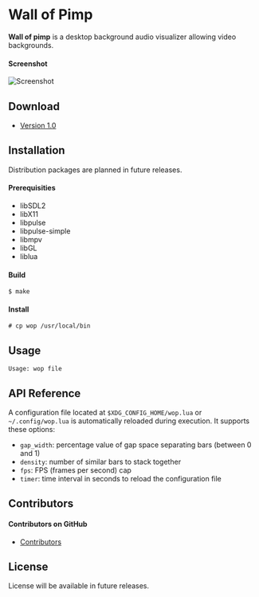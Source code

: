 Wall of Pimp
======
**Wall of pimp** is a desktop background audio visualizer allowing video backgrounds.

#### Screenshot
![Screenshot](https://github.com/irondoge/wall-of-pimp/raw/master/capture.gif "screenshot")

## Download

* [Version 1.0](https://github.com/irondoge/wall-of-pimp/releases/tag/1.0.0)

## Installation
Distribution packages are planned in future releases.

#### Prerequisities
* libSDL2
* libX11
* libpulse
* libpulse-simple
* libmpv
* libGL
* liblua

#### Build
`$ make`

#### Install
`# cp wop /usr/local/bin`

## Usage
```
Usage: wop file
```

## API Reference
A configuration file located at `$XDG_CONFIG_HOME/wop.lua` or `~/.config/wop.lua` is automatically reloaded during execution.
It supports these options:
* `gap_width`: percentage value of gap space separating bars (between 0 and 1)
* `density`: number of similar bars to stack together
* `fps`: FPS (frames per second) cap
* `timer`: time interval in seconds to reload the configuration file

## Contributors
#### Contributors on GitHub
* [Contributors](https://github.com/irondoge/wall-of-pimp/graphs/contributors)

## License
License will be available in future releases.
